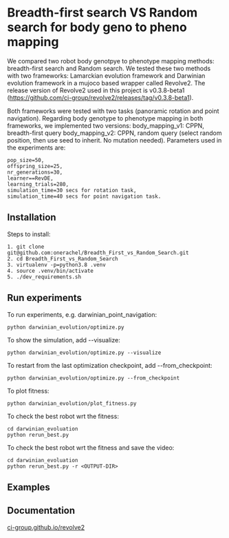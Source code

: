 # Breadth-first search VS Random search for body geno to pheno mapping
We compared two robot body genotpye to phenotype mapping methods: breadth-first search and Random search. We tested these two methods with two frameworks: Lamarckian evolution framework and Darwinian evolution framework in a mujoco based wrapper called Revolve2. The release version of Revolve2 used in this project is v0.3.8-beta1 (https://github.com/ci-group/revolve2/releases/tag/v0.3.8-beta1).

Both frameworks were tested with two tasks (panoramic rotation and point navigation).
Regarding body genotype to phenotype mapping in both frameworks, we implemented two versions:
body_mapping_v1: CPPN, breadth-first query
body_mapping_v2: CPPN, random query (select random position, then use seed to inherit. No mutation needed).
Parameters used in the experiments are:
``` 
pop_size=50,
offspring_size=25,
nr_generations=30,
learner==RevDE,
learning_trials=280,
simulation_time=30 secs for rotation task,
simulation_time=40 secs for point navigation task.

``` 

## Installation 
Steps to install:
``` 
1. git clone git@github.com:onerachel/Breadth_First_vs_Random_Search.git
2. cd Breadth_First_vs_Random_Search
3. virtualenv -p=python3.8 .venv
4. source .venv/bin/activate
5. ./dev_requirements.sh
``` 

## Run experiments 
To run experiments, e.g. darwinian_point_navigation:
``` 
python darwinian_evolution/optimize.py
``` 
To show the simulation, add --visualize: 
``` 
python darwinian_evolution/optimize.py --visualize
``` 
To restart from the last optimization checkpoint, add --from_checkpoint: 
``` 
python darwinian_evolution/optimize.py --from_checkpoint
``` 
To plot fitness:
``` 
python darwinian_evolution/plot_fitness.py
``` 
To check the best robot wrt the fitness:
``` 
cd darwinian_evoluation
python rerun_best.py
```
To check the best robot wrt the fitness and save the video:
``` 
cd darwinian_evoluation
python rerun_best.py -r <OUTPUT-DIR>
```

## Examples


## Documentation 

[ci-group.github.io/revolve2](https://ci-group.github.io/revolve2/) 